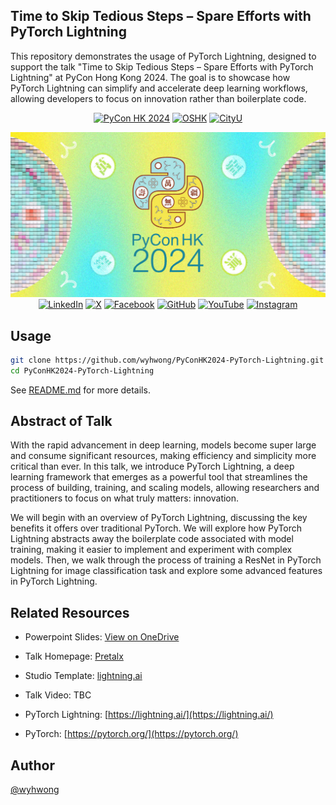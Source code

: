## Time to Skip Tedious Steps – Spare Efforts with PyTorch Lightning

This repository demonstrates the usage of PyTorch Lightning, designed to support the talk "Time to Skip Tedious Steps – Spare Efforts with PyTorch Lightning" at PyCon Hong Kong 2024. The goal is to showcase how PyTorch Lightning can simplify and accelerate deep learning workflows, allowing developers to focus on innovation rather than boilerplate code.

<div align="center">

[![PyCon HK 2024](https://img.shields.io/badge/PyCon%20HK-green)](https://pycon.hk/)
[![OSHK](https://img.shields.io/badge/OSHK-00AEEF)](https://opensource.hk/)
[![CityU](https://img.shields.io/badge/CityU-E4405F)](https://www.cityu.edu.hk/)

![PyCon HK 2024](./assets/pycon_banner.jpg)
[![LinkedIn](https://img.shields.io/badge/LinkedIn-blue?&logo=linkedin)](https://www.linkedin.com/company/pyconhk/)
[![X](https://img.shields.io/twitter/follow/PyCon?style=social)](https://x.com/pyconhk/)
[![Facebook](https://img.shields.io/badge/Facebook-blue?&logo=facebook)](https://www.facebook.com/pyconhk/)
[![GitHub](https://img.shields.io/badge/GitHub-black?&logo=github)](https://github.com/pyconhk/)
[![YouTube](https://img.shields.io/badge/YouTube-FF0000?&logo=youtube)](https://www.youtube.com/c/pyconhk)
[![Instagram](https://img.shields.io/badge/Instagram-purple?&logo=instagram&logoColor=white)](https://www.instagram.com/pyconhk/)

</div>

## Usage

```bash
git clone https://github.com/wyhwong/PyConHK2024-PyTorch-Lightning.git
cd PyConHK2024-PyTorch-Lightning
```

See [README.md](./src/README.md) for more details.

## Abstract of Talk

With the rapid advancement in deep learning, models become super large and consume significant resources, making efficiency and simplicity more critical than ever. In this talk, we introduce PyTorch Lightning, a deep learning framework that emerges as a powerful tool that streamlines the process of building, training, and scaling models, allowing researchers and practitioners to focus on what truly matters: innovation.

We will begin with an overview of PyTorch Lightning, discussing the key benefits it offers over traditional PyTorch. We will explore how PyTorch Lightning abstracts away the boilerplate code associated with model training, making it easier to implement and experiment with complex models. Then, we walk through the process of training a ResNet in PyTorch Lightning for image classification task and explore some advanced features in PyTorch Lightning.

## Related Resources

- Powerpoint Slides: [View on OneDrive](https://1drv.ms/p/c/7adfdf652c41fb6c/EZ-Bd0i38FJKmzw5_ZYT6UIBDWWKBVsM30SlBTa2R2Cx1A)

- Talk Homepage: [Pretalx](https://pretalx.com/pyconhk2024/talk/UVKEGD/)

- Studio Template: [lightning.ai](https://lightning.ai/wyhwong-dev/studios/pycon-hk-2024-lightning-demo)

- Talk Video: TBC

- PyTorch Lightning: [https://lightning.ai/](https://lightning.ai/)

- PyTorch: [https://pytorch.org/](https://pytorch.org/)

## Author
[@wyhwong](https://github.com/wyhwong)
